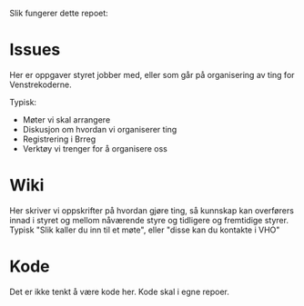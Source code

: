 Slik fungerer dette repoet: 

# Issues 
Her er oppgaver styret jobber med, eller som går på organisering av ting for Venstrekoderne. 

Typisk: 

- Møter vi skal arrangere
- Diskusjon om hvordan vi organiserer ting
- Registrering i Brreg
- Verktøy vi trenger for å organisere oss

# Wiki
Her skriver vi oppskrifter på hvordan gjøre ting, så kunnskap kan overførers innad i styret og mellom nåværende styre og tidligere og fremtidige styrer. Typisk "Slik kaller du inn til et møte", eller "disse kan du kontakte i VHO"

# Kode
Det er ikke tenkt å være kode her. Kode skal i egne repoer. 
